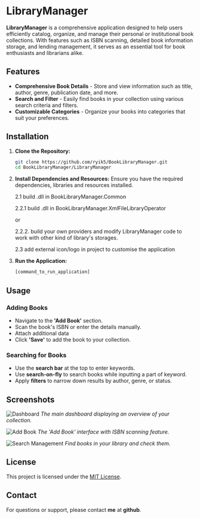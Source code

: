 # LibraryManager

**LibraryManager** is a comprehensive application designed to help users efficiently catalog, organize, and manage their personal or institutional book collections. With features such as ISBN scanning, detailed book information storage, and lending management, it serves as an essential tool for book enthusiasts and librarians alike.

## Features

- **Comprehensive Book Details** - Store and view information such as title, author, genre, publication date, and more.
- **Search and Filter** - Easily find books in your collection using various search criteria and filters.
- **Customizable Categories** - Organize your books into categories that suit your preferences.

## Installation

1. **Clone the Repository:**
   ```sh
   git clone https://github.com/ryik5/BookLibraryManager.git
   cd BookLibraryManager/LibraryManager
   ```

2. **Install Dependencies and Resources:**
   Ensure you have the required dependencies, libraries and resources installed.
   
   2.1 build .dll in BookLibraryManager.Common 
   
   2.2.1 build .dll in BookLibraryManager.XmlFileLibraryOperator
   
   or
   
   2.2.2. build your own providers and modify LibraryManager code to work with other kind of library's storages.
   
   2.3 add external icon/logo in project to customise the application
   

4. **Run the Application:**
   ```sh
   [command_to_run_application]
   ```

## Usage

### Adding Books
- Navigate to the **'Add Book'** section.
- Scan the book's ISBN or enter the details manually.
- Attach additional data
- Click **'Save'** to add the book to your collection.

### Searching for Books
- Use the **search bar** at the top to enter keywords.
- Use **search-on-fly** to search books while inputting a part of keyword.
- Apply **filters** to narrow down results by author, genre, or status.

## Screenshots

![Dashboard](path_to_screenshot/dashboard.png)
*The main dashboard displaying an overview of your collection.*

![Add Book](path_to_screenshot/add_book.png)
*The 'Add Book' interface with ISBN scanning feature.*

![Search Management](path_to_screenshot/search_management.png)
*Find books in your library and check them.*

## License

This project is licensed under the [MIT License](link_to_license).

## Contact

For questions or support, please contact **me** at **github**.

